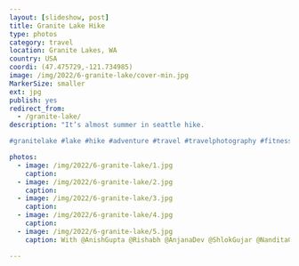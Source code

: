 ```yaml
---
layout: [slideshow, post]
title: Granite Lake Hike
type: photos
category: travel
location: Granite Lakes, WA
country: USA
coordi: (47.475729,-121.734985)
image: /img/2022/6-granite-lake/cover-min.jpg
MarkerSize: smaller
ext: jpg
publish: yes
redirect_from:  
  - /granite-lake/       
description: "It’s almost summer in seattle hike.

#granitelake #lake #hike #adventure #travel #travelphotography #fitness #seattle #snoqualmie #washingtonstate"

photos:
  - image: /img/2022/6-granite-lake/1.jpg
    caption:
  - image: /img/2022/6-granite-lake/2.jpg
    caption:
  - image: /img/2022/6-granite-lake/3.jpg
    caption:
  - image: /img/2022/6-granite-lake/4.jpg
    caption:
  - image: /img/2022/6-granite-lake/5.jpg
    caption: With @AnishGupta @Rishabh @AnjanaDev @ShlokGujar @NanditaGupta

---
```

